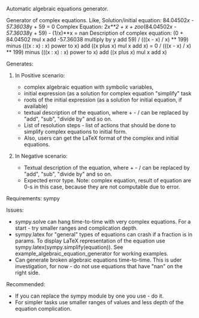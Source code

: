 Automatic algebraic equations generator.

Generator of complex equations. 
Like, 
   Solution/initial equation: 84.04502*x - 57.36038*y + 59 = 0
   Complex Equation: 2*x**2 + x + zoo*(84.04502*x - 57.36038*y + 59) - (1/x)**x = nan
   Description of complex equation: (0 + 84.04502 mul x add -57.36038 multiply by y add 59) / (((x - x) / x) ** 199) minus (((x : x) : x)  power to  x) add ((x plus x) mul x add x) = 0  / (((x - x) / x) ** 199) minus (((x : x) : x)  power to  x) add ((x plus x) mul x add x)

Generates:
1. In Positive scenario:
   - complex algebraic equation with symbolic variables, 
   - initial expression (as a solution for complex equation "simplify" task
   - roots of the initial expression (as a solution for initial equation, if available)
   - textual description of the equation, where + - / can be replaced by "add", "sub", "divide by" and so on.
   - List of resolution steps - list of actions that should be done to simplify complex equations to initial form.
   - Also, users can get the LaTeX format of the complex and initial equations.

2. In Negative scenario:
   - Textual description of the equation, where + - / can be replaced by "add", "sub", "divide by" and so on.
   - Expected error type.
Note: complex equation, result of equation are 0-s in this case, because they are not computable due to error.

Requirements:
   sympy

Issues:
   - sympy.solve can hang time-to-time with very complex equations. For a start - try smaller ranges and complication depth.
   - sympy.latex for "general" types of equations can crash if a fraction is in params. To display LaTeX representation of the equation use sympy.latex(sympy.simplify(equation)). See example_algebraic_equation_generator for working examples.
   - Can generate broken algebraic equations time-to-time. This is uder investigation, for now - do not use equations that have "nan" on the right side.

Recommended:
   - If you can replace the sympy module by one you use  - do it.
   - For simpler tasks use smaller ranges of values and less depth of the equation complication.
